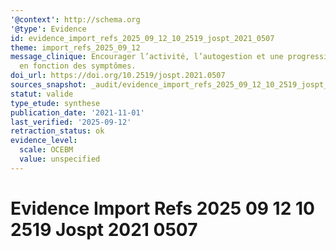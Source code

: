 ```yaml
---
'@context': http://schema.org
'@type': Evidence
id: evidence_import_refs_2025_09_12_10_2519_jospt_2021_0507
theme: import_refs_2025_09_12
message_clinique: Encourager l’activité, l’autogestion et une progression graduée
  en fonction des symptômes.
doi_url: https://doi.org/10.2519/jospt.2021.0507
sources_snapshot: _audit/evidence_import_refs_2025_09_12_10_2519_jospt_2021_0507.json
statut: valide
type_etude: synthese
publication_date: '2021-11-01'
last_verified: '2025-09-12'
retraction_status: ok
evidence_level:
  scale: OCEBM
  value: unspecified
---
```

# Evidence Import Refs 2025 09 12 10 2519 Jospt 2021 0507

